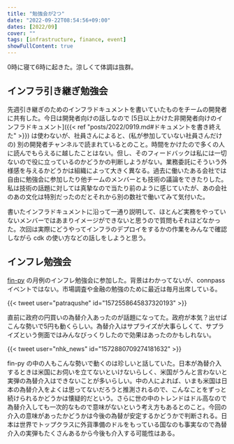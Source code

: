 ```yaml
---
title: "勉強会が2つ"
date: "2022-09-22T08:54:56+09:00"
dates: [2022/09]
cover: ""
tags: [infrastructure, finance, event]
showFullContent: true
---
```


0時に寝て6時に起きた。涼しくて体調は抜群。

## インフラ引き継ぎ勉強会

先週引き継ぎのためのインフラドキュメントを書いていたものをチームの開発者に共有した。今日は開発者向けの話しなので [5日以上かけた非開発者向けのインフラドキュメント]({{< ref "posts/2022/0919.md#ドキュメントを書き終えた" >}}) は使わないが、社員さんによると、(私が参加していない社員さんだけの) 別の開発者チャンネルで読まれているとのこと。時間をかけたので多くの人に読んでもらえるに越したことはない。但し、そのフィードバックは私には一切ないので役に立っているのかどうかの判断しようがない。業務委託にそういう外様感を与えるかどうかは組織によって大きく異なる。過去に働いたある会社では自由に勉強会に参加したり他チームのメンバーとも技術の議論をできたりした。私は技術の話題に対しては真摯なので当たり前のように感じていたが、あの会社のあの文化は特別だったのだとそれから別の数社で働いてみて気付いた。

書いたインフラドキュメントに沿って一通り説明して、ほとんど実務をやっていないメンバーではあまりイメージができないと思うので質問もそれほどなかった。次回は実際にどうやってインフラのデプロイをするかの作業をみんなで確認しながら cdk の使い方などの話しをしようと思う。

## インフレ勉強会

[fin-py](https://fin-py.connpass.com/) の月例のインフレ勉強会に参加した。背景はわかってないが、connpass イベントではない。市場調査や金融の勉強のために最近は毎月出席している。

{{< tweet user="patraqushe" id="1572558645837320193" >}}

直前に政府の円買いの為替介入あったのが話題になってた。政府が本気？出せばこんな勢いで5円も動くらしい。為替介入はサプライズが大事らしくて、サプライズという側面ではみんなびっくりしたので効果はあったのかもしれない。

{{< tweet user="nhk_news" id="1572880709274181632" >}}

fin-py の中の人もこんな勢いで動くのは珍しいと話していた。日本が為替介入するときは米国にお伺いを立てないといけないらしく、米国がうんと言わないと実弾の為替介入はできないことが多いらしい。中の人によれば、いまも米国は日本の為替介入をよくは思ってないだろうと推測されるので、こんなことをずっと続けられるかどうかは懐疑的だという。さらに世の中のトレンドはドル高なので為替介入しても一次的なもので意味がないという考え方もあるとのこと。今回の介入の意味があったかどうかは今後の為替が安定するかどうかで判断される。日本は世界でトップクラスに外貨準備のドルをもっている国なのも事実なので為替介入の実弾もたくさんあるから今後も介入する可能性はある。
